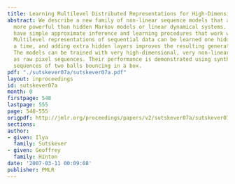 ```yaml
---
title: Learning Multilevel Distributed Representations for High-Dimensional Sequences
abstract: We describe a new family of non-linear sequence models that are substantially
  more powerful than hidden Markov models or linear dynamical systems. Our models
  have simple approximate inference and learning procedures that work well in practice.
  Multilevel representations of sequential data can be learned one hidden layer at
  a time, and adding extra hidden layers improves the resulting generative models.
  The models can be trained with very high-dimensional, very non-linear data such
  as raw pixel sequences. Their performance is demonstrated using synthetic video
  sequences of two balls bouncing in a box.
pdf: "./sutskever07a/sutskever07a.pdf"
layout: inproceedings
id: sutskever07a
month: 0
firstpage: 548
lastpage: 555
page: 548-555
origpdf: http://jmlr.org/proceedings/papers/v2/sutskever07a/sutskever07a.pdf
sections: 
author:
- given: Ilya
  family: Sutskever
- given: Geoffrey
  family: Hinton
date: '2007-03-11 00:09:08'
publisher: PMLR
---
```

